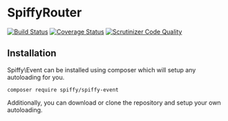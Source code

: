 # SpiffyRouter

[![Build Status](https://travis-ci.org/spiffyjr/spiffy-router.svg)](https://travis-ci.org/spiffyjr/spiffy-router)
[![Coverage Status](https://coveralls.io/repos/spiffyjr/spiffy-router/badge.png)](https://coveralls.io/r/spiffyjr/spiffy-router)
[![Scrutinizer Code Quality](https://scrutinizer-ci.com/g/spiffyjr/spiffy-router/badges/quality-score.png?s=b78ceecc07bd9aea4a0ef2f34683981d47ed352c)](https://scrutinizer-ci.com/g/spiffyjr/spiffy-router/)

## Installation
Spiffy\Event can be installed using composer which will setup any autoloading for you.

`composer require spiffy/spiffy-event`

Additionally, you can download or clone the repository and setup your own autoloading.
